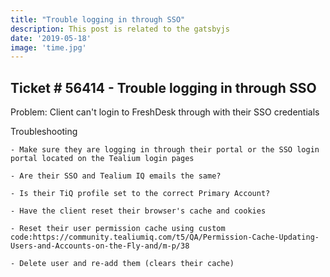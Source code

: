 ```yaml
---
title: "Trouble logging in through SSO"
description: This post is related to the gatsbyjs
date: '2019-05-18'
image: 'time.jpg'
---
```

## Ticket # 56414 - Trouble logging in through SSO
Problem: Client can't login to FreshDesk through with their SSO credentials

Troubleshooting

    - Make sure they are logging in through their portal or the SSO login portal located on the Tealium login pages

    - Are their SSO and Tealium IQ emails the same?

    - Is their TiQ profile set to the correct Primary Account? 

    - Have the client reset their browser's cache and cookies

    - Reset their user permission cache using custom code:https://community.tealiumiq.com/t5/QA/Permission-Cache-Updating-Users-and-Accounts-on-the-Fly-and/m-p/38

    - Delete user and re-add them (clears their cache)